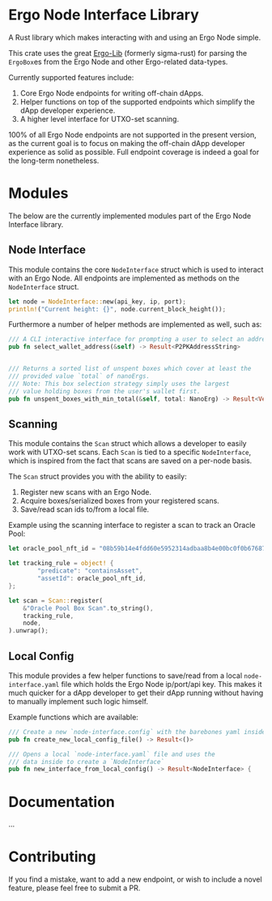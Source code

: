 # Ergo Node Interface Library

A Rust library which makes interacting with and using an Ergo Node simple.

This crate uses the great [Ergo-Lib](https://github.com/ergoplatform/sigma-rust) (formerly sigma-rust) for parsing the `ErgoBox`es from the Ergo Node and other Ergo-related data-types.

Currently supported features include:
1. Core Ergo Node endpoints for writing off-chain dApps.
2. Helper functions on top of the supported endpoints which simplify the dApp developer experience.
3. A higher level interface for UTXO-set scanning.

100% of all Ergo Node endpoints are not supported in the present version, as the current goal is to focus on making the off-chain dApp developer experience as solid as possible. Full endpoint coverage is indeed a goal for the long-term nonetheless.


Modules
========

The below are the currently implemented modules part of the Ergo Node Interface library.

Node Interface
--------------
This module contains the core `NodeInterface` struct which is used to interact with an Ergo Node. All endpoints are implemented as methods on the `NodeInterface` struct.


```rust
let node = NodeInterface::new(api_key, ip, port);
println!("Current height: {}", node.current_block_height());
```

Furthermore a number of helper methods are implemented as well, such as:

```rust
/// A CLI interactive interface for prompting a user to select an address
pub fn select_wallet_address(&self) -> Result<P2PKAddressString>


/// Returns a sorted list of unspent boxes which cover at least the
/// provided value `total` of nanoErgs.
/// Note: This box selection strategy simply uses the largest
/// value holding boxes from the user's wallet first.
pub fn unspent_boxes_with_min_total(&self, total: NanoErg) -> Result<Vec<ErgoBox>>

```

Scanning
---------
This module contains the `Scan` struct which allows a developer to easily work with UTXO-set scans. Each `Scan` is tied to a specific `NodeInterface`, which is inspired from the fact that scans are saved on a per-node basis.

The `Scan` struct provides you with the ability to easily:
1. Register new scans with an Ergo Node.
2. Acquire boxes/serialized boxes from your registered scans.
3. Save/read scan ids to/from a local file.

Example using the scanning interface to register a scan to track an Oracle Pool:

```rust
let oracle_pool_nft_id = "08b59b14e4fdd60e5952314adbaa8b4e00bc0f0b676872a5224d3bf8591074cd".to_string();

let tracking_rule = object! {
        "predicate": "containsAsset",
        "assetId": oracle_pool_nft_id,
};

let scan = Scan::register(
    &"Oracle Pool Box Scan".to_string(),
    tracking_rule,
    node,
).unwrap();

```


Local Config
------------
This module provides a few helper functions to save/read from a local `node-interface.yaml` file which holds the Ergo Node ip/port/api key. This makes it much quicker for a dApp developer to get their dApp running without having to manually implement such logic himself.

Example functions which are available:

```rust
/// Create a new `node-interface.config` with the barebones yaml inside
pub fn create_new_local_config_file() -> Result<()>

/// Opens a local `node-interface.yaml` file and uses the
/// data inside to create a `NodeInterface`
pub fn new_interface_from_local_config() -> Result<NodeInterface> {
```



Documentation
============

...



Contributing
============
If you find a mistake, want to add a new endpoint, or wish to include a novel feature, please feel free to submit a PR.